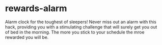 # rewards-alarm

Alarm clock for the toughest of sleepers! Never miss out an alarm with this hack, providing you with a stimulating challenge that will surely get you out of bed in the morning. The more you stick to your schedule the mroe rewarded you will be.
